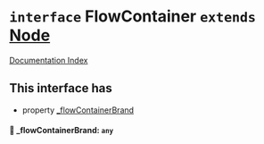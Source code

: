 # `interface` FlowContainer `extends` [Node](../private.interface.Node/README.md)

[Documentation Index](../README.md)

## This interface has

- property [\_flowContainerBrand](#-flowcontainerbrand-any)


#### 📄 \_flowContainerBrand: `any`



